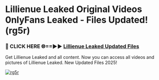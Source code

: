 # Lillienue Leaked Original Videos 0nlyFans Leaked - Files Updated! (rg5r)

<h3>🔴 CLICK HERE 🌐==►► <a href="https://tinyurl.com/2jnfzry5" rel="nofollow">Lillienue Leaked Updated Files</a></h3>

Get Lillienue Leaked and all content. Now you can access all videos and pictures of Lillienue Leaked. New Updated Files 2025!

[![rg5r](https://i.imgur.com/GyGTBgg.gif)](https://tinyurl.com/2jnfzry5)
